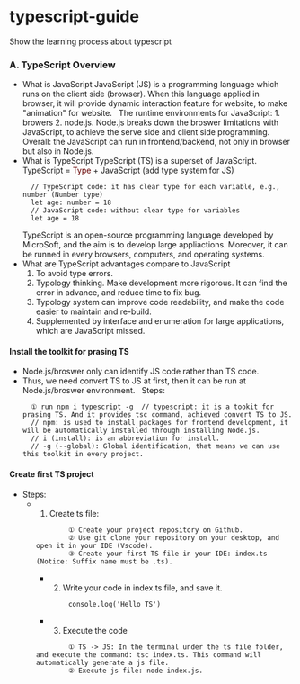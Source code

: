 # typescript-guide

Show the learning process about typescript

### A. TypeScript Overview

- What is JavaScript
  JavaScript (JS) is a programming language which runs on the client side (browser).
  When this language applied in browser, it will provide dynamic interaction feature for website, to make "animation" for website.
  &nbsp;
  The runtime environments for JavaScript: 1. browers 2. node.js.
  Node.js breaks down the broswer limitations with JavaScript, to achieve the serve side and client side programming.
  &nbsp;
  Overall: the JavaScript can run in frontend/backend, not only in browser but also in Node.js.
  &nbsp;
- What is TypeScript
  TypeScript (TS) is a superset of JavaScript.
  TypeScript = <font color="660000">Type</font> + JavaScript (add type system for JS)
  ```
    // TypeScript code: it has clear type for each variable, e.g., number (Number type)
    let age: number = 18
    // JavaScript code: without clear type for variables
    let age = 18
  ```
  TypeScript is an open-source programming language developed by MicroSoft, and the aim is to develop large appliactions. Moreover, it can be runned in every browsers, computers, and operating systems.
  &nbsp;
- What are TypeScript advantages compare to JavaScript
  1. To avoid type errors.
  2. Typology thinking. Make development more rigorous. It can find the error in advance, and reduce time to fix bug.
  3. Typology system can improve code readability, and make the code easier to maintain and re-build.
  4. Supplemented by interface and enumeration for large applications, which are JavaScript missed.

#### Install the toolkit for prasing TS

- Node.js/broswer only can identify JS code rather than TS code.
- Thus, we need convert TS to JS at first, then it can be run at Node.js/broswer environment.
  &nbsp;
  Steps:
  ```
    ① run npm i typescript -g  // typescript: it is a tookit for prasing TS. And it provides tsc command, achieved convert TS to JS.
    // npm: is used to install packages for frontend development, it will be automatically installed through installing Node.js.
    // i (install): is an abbreviation for install.
    // -g (--global): Global identification, that means we can use this toolkit in every project.
  ```

#### Create first TS project

- Steps:
  - 1. Create ts file:
    ```
            ① Create your project repository on Github.
            ② Use git clone your repository on your desktop, and open it in your IDE (Vscode).
            ③ Create your first TS file in your IDE: index.ts (Notice: Suffix name must be .ts).
    ```
    - 2. Write your code in index.ts file, and save it.
    ```
            console.log('Hello TS')
    ```
    - 3. Execute the code
    ```
            ① TS -> JS: In the terminal under the ts file folder, and execute the command: tsc index.ts. This command will automatically generate a js file.
            ② Execute js file: node index.js.
    ```
